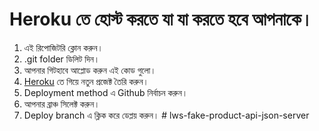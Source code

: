 # Heroku তে হোস্ট করতে যা যা করতে হবে আপনাকে। 

1. এই রিপোজিটরি ক্লোন করুন।
2. .git folder ডিলিট দিন। 
3. আপনার গিটহাবে আপ্লোড করুন এই কোড গুলো। 
4. [Heroku](https://dashboard.heroku.com/) তে গিয়ে নতুন প্রজেক্ট তৈরি করুন।
5. Deployment method এ Github নির্বাচন করুন।
6. আপনার ব্রাঞ্চ সিলেক্ট করুন।
7. Deploy branch এ ক্লিক করে ডেপ্লয় করুন। 
#   l w s - f a k e - p r o d u c t - a p i - j s o n - s e r v e r  
 